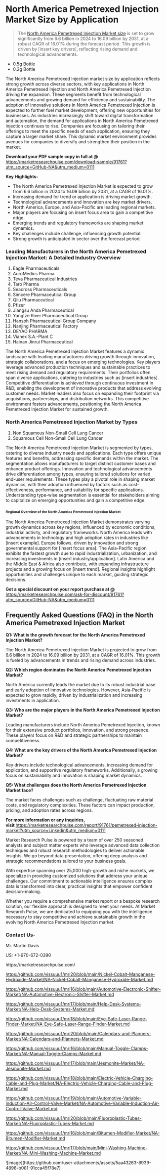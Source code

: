 <h1>North America Pemetrexed Injection Market&nbsp;Size by Application</h1><blockquote><p>The <a href="https://marketresearchpulse.com/download-sample/91761?utm_source=GitHub-NA&amp;utm_medium=0111">North America Pemetrexed Injection Market size</a> is set to grow significantly from 6.6 billion in 2024 to 16.09 billion by 2031, at a robust CAGR of 16.01% during the forecast period. This growth is driven by [insert key drivers], reflecting rising demand and technological advancements.</p></blockquote><ul><li>0.5g Bottle<li> 0.2g Bottle</li></ul><p>The North America Pemetrexed Injection market size by application reflects strong growth across diverse sectors, with key applications in North America Pemetrexed Injection and North America Pemetrexed Injection driving the expansion. These segments benefit from technological advancements and growing demand for efficiency and sustainability. The adoption of innovative solutions in North America Pemetrexed Injection is expected to further fuel market development, offering new opportunities for businesses. As industries increasingly shift toward digital transformation and automation, the demand for applications in North America Pemetrexed Injection continues to rise. Companies are focusing on tailoring their offerings to meet the specific needs of each application, ensuring they capture a larger market share. This dynamic market environment provides avenues for companies to diversify and strengthen their position in the market.</p><p><strong>Download your PDF sample copy in full at @ </strong><a href="https://marketresearchpulse.com/download-sample/91761?utm_source=GitHub-NA&amp;utm_medium=0111">https://marketresearchpulse.com/download-sample/91761?utm_source=GitHub-NA&amp;utm_medium=0111</a></p><p><strong>Key Highlights: </strong></p><ul><li>The North America Pemetrexed Injection Market is expected to grow from 6.6 billion in 2024 to 16.09 billion by 2031, at a CAGR of 16.01%.</li><li>Increasing demand for trend or application is driving market growth.</li><li>Technological advancements and innovation are key market drivers.</li><li>North America, Europe, and Asia-Pacific are leading regional markets.</li><li>Major players are focusing on insert focus area to gain a competitive edge.</li><li>Emerging trends and regulatory frameworks are shaping market dynamics.</li><li>Key challenges include challenge, influencing growth potential.</li><li>Strong growth is anticipated in sector over the forecast period.</li></ul><h3>Leading Manufacturers in the North America Pemetrexed Injection Market: A Detailed Industry Overview</h3><ol><li>Eagle Pharmaceuticals</li><li>AuroMedics Pharma</li><li>Teva Pharmaceutical Industries</li><li>Taro Pharma</li><li>Seacross Pharmaceuticals</li><li>Simcere Pharmaceutical Group</li><li>Qilu Pharmaceutical</li><li>Pfizer</li><li>Jiangsu Anda Pharmaceutical</li><li>Yangtze River Pharmaceutical Group</li><li>Hansoh Pharmaceutical Group Company</li><li>Nanjing Pharmaceutical Factory</li><li>DEYAO PHARMA</li><li>Vianex S.A.-Plant C</li><li>Hainan Jinrui Pharmaceutical</li></ol><div class="flex max-w-full flex-col flex-grow"><div class="min-h-8 text-message flex w-full flex-col items-end gap-2 whitespace-normal break-words [.text-message+&amp;]:mt-5" dir="auto" data-message-author-role="assistant" data-message-id="fd8432e4-4910-450d-b182-61b7bfb0a01f" data-message-model-slug="gpt-4o"><div class="flex w-full flex-col gap-1 empty:hidden first:pt-[3px]"><div class="markdown prose w-full break-words dark:prose-invert light"><p>The North America Pemetrexed Injection Market features a dynamic landscape with leading manufacturers driving growth through innovation, strategic collaborations, and a focus on emerging technologies. Key players leverage advanced production techniques and sustainable practices to meet rising demand and regulatory requirements. Their portfolios often span diverse applications, catering to industries such as [insert industries]. Competitive differentiation is achieved through continuous investment in R&amp;D, enabling the development of innovative products that address evolving customer needs. Market leaders also focus on expanding their footprint via acquisitions, partnerships, and distribution networks. This competitive environment fosters advancements, positioning the North America Pemetrexed Injection Market for sustained growth.</p></div></div></div></div><h3>North America Pemetrexed Injection Market by Types</h3><ol><li>Non Squamous Non-Small Cell Lung Cancer<li> Squamous Cell Non-Small Cell Lung Cancer</li></ol><div class="flex max-w-full flex-col flex-grow"><div class="min-h-8 text-message flex w-full flex-col items-end gap-2 whitespace-normal break-words [.text-message+&amp;]:mt-5" dir="auto" data-message-author-role="assistant" data-message-id="084470be-0bb7-4664-bddf-5156b4f41249" data-message-model-slug="gpt-4o-mini"><div class="flex w-full flex-col gap-1 empty:hidden first:pt-[3px]"><div class="markdown prose w-full break-words dark:prose-invert light"><p>The North America Pemetrexed Injection Market is segmented by types, catering to diverse industry needs and applications. Each type offers unique features and benefits, addressing specific demands within the market. The segmentation allows manufacturers to target distinct customer bases and enhance product offerings. Innovation and technological advancements drive differentiation among types, ensuring tailored solutions for varied end-user requirements. These types play a pivotal role in shaping market dynamics, with their adoption influenced by factors such as cost-effectiveness, performance, and suitability for specific applications. Understanding type-wise segmentation is essential for stakeholders aiming to capitalize on emerging opportunities and gain a competitive edge.</p></div></div></div></div><h3><span style="font-size: 11px;">Regional Overview of the North America Pemetrexed Injection Market</span></h3><div class="flex max-w-full flex-col flex-grow"><div class="min-h-8 text-message flex w-full flex-col items-end gap-2 whitespace-normal break-words [.text-message+&amp;]:mt-5" dir="auto" data-message-author-role="assistant" data-message-id="e9038762-ce64-4e30-91c9-9bd413514231" data-message-model-slug="gpt-4o-mini"><div class="flex w-full flex-col gap-1 empty:hidden first:pt-[3px]"><div class="markdown prose w-full break-words dark:prose-invert light"><p>The North America Pemetrexed Injection Market demonstrates varying growth dynamics across key regions, influenced by economic conditions, industrial activity, and regulatory frameworks. North America leads with advancements in technology and high adoption rates in industries like [insert example]. Europe follows, driven by innovation and strong governmental support for [insert focus area]. The Asia-Pacific region exhibits the fastest growth due to rapid industrialization, urbanization, and increasing investments in [insert industry/application]. Latin America and the Middle East &amp; Africa also contribute, with expanding infrastructure projects and a growing focus on [insert trend]. Regional insights highlight opportunities and challenges unique to each market, guiding strategic decisions.</p></div></div></div></div><p><strong>Get a special discount on your report purchase at @ </strong><a href="https://marketresearchpulse.com/ask-for-discount/91761?utm_source=GitHub-NA&amp;utm_medium=0111">https://marketresearchpulse.com/ask-for-discount/91761?utm_source=GitHub-NA&amp;utm_medium=0111</a></p><h2>Frequently Asked Questions (FAQ) in the North America Pemetrexed Injection Market</h2><p><strong>Q1: What is the growth forecast for the North America Pemetrexed Injection Market?</strong></p><p>The North America Pemetrexed Injection Market is projected to grow from 6.6 billion in 2024 to 16.09 billion by 2031, at a CAGR of 16.01%. This growth is fueled by advancements in trends and rising demand across industries.</p><p><strong>Q2: Which region dominates the North America Pemetrexed Injection Market?</strong></p><p>North America currently leads the market due to its robust industrial base and early adoption of innovative technologies. However, Asia-Pacific is expected to grow rapidly, driven by industrialization and increasing investments in application.</p><p><strong>Q3: Who are the major players in the North America Pemetrexed Injection Market?</strong></p><p>Leading manufacturers include North America Pemetrexed Injection, known for their extensive product portfolios, innovation, and strong presence. These players focus on R&amp;D and strategic partnerships to maintain competitiveness.</p><p><strong>Q4: What are the key drivers of the North America Pemetrexed Injection Market?</strong></p><p>Key drivers include technological advancements, increasing demand for application, and supportive regulatory frameworks. Additionally, a growing focus on sustainability and innovation is shaping market dynamics.</p><p><strong>Q5: What challenges does the North America Pemetrexed Injection Market face?</strong></p><p>The market faces challenges such as challenge, fluctuating raw material costs, and regulatory complexities. These factors can impact production, pricing, and adoption rates across regions.</p><p><strong>For more information or any inquiries, visit&nbsp;</strong><a href="https://marketresearchpulse.com/report/91761/pemetrexed-injection-market?utm_source=Linkedin&utm_medium=0111">https://marketresearchpulse.com/report/91761/pemetrexed-injection-market?utm_source=Linkedin&utm_medium=0111</a></p><p>Market Research Pulse is powered by a team of over 250 seasoned analysts and subject matter experts who leverage advanced data collection techniques and robust research methodologies to deliver actionable insights. We go beyond data presentation, offering deep analysis and strategic recommendations tailored to your business goals.</p><p>With expertise spanning over 25,000 high-growth and niche markets, we specialize in providing customized solutions that address your unique challenges. Our commitment to actionable intelligence ensures complex data is transformed into clear, practical insights that empower confident decision-making.</p><p>Whether you require a comprehensive market report or a bespoke research solution, our flexible approach is designed to meet your needs. At Market Research Pulse, we are dedicated to equipping you with the intelligence necessary to stay competitive and achieve sustainable growth in the evolving North America Pemetrexed Injection market.</p><h3><strong>Contact Us-</strong></h3><p>Mr. Martin Davis</p><p>US: +1-970-672-0390</p><p>https://marketresearchpulse.com/</p><p><a href="https://github.com/vissuuu1/mri20/blob/main/Nickel-Cobalt-Manganese-Hydroxide-Market/NA-Nickel-Cobalt-Manganese-Hydroxide-Market.md">https://github.com/vissuuu1/mri20/blob/main/Nickel-Cobalt-Manganese-Hydroxide-Market/NA-Nickel-Cobalt-Manganese-Hydroxide-Market.md</a></p><p><a href="https://github.com/vissuuu1/mri16/blob/main/Automotive-Electronic-Shifter-Market/NA-Automotive-Electronic-Shifter-Market.md">https://github.com/vissuuu1/mri16/blob/main/Automotive-Electronic-Shifter-Market/NA-Automotive-Electronic-Shifter-Market.md</a></p><p><a href="https://github.com/vissuuu1/mri17/blob/main/Help-Desk-Systems-Market/NA-Help-Desk-Systems-Market.md">https://github.com/vissuuu1/mri17/blob/main/Help-Desk-Systems-Market/NA-Help-Desk-Systems-Market.md</a></p><p><a href="https://github.com/vissuuu1/mri18/blob/main/Eye-Safe-Laser-Range-Finder-Market/NA-Eye-Safe-Laser-Range-Finder-Market.md">https://github.com/vissuuu1/mri18/blob/main/Eye-Safe-Laser-Range-Finder-Market/NA-Eye-Safe-Laser-Range-Finder-Market.md</a></p><p><a href="https://github.com/vissuuu1/mri20/blob/main/Calendars-and-Planners-Market/NA-Calendars-and-Planners-Market.md">https://github.com/vissuuu1/mri20/blob/main/Calendars-and-Planners-Market/NA-Calendars-and-Planners-Market.md</a></p><p><a href="https://github.com/vissuuu1/mri16/blob/main/Manual-Toggle-Clamps-Market/NA-Manual-Toggle-Clamps-Market.md">https://github.com/vissuuu1/mri16/blob/main/Manual-Toggle-Clamps-Market/NA-Manual-Toggle-Clamps-Market.md</a></p><p><a href="https://github.com/vissuuu1/mri17/blob/main/Jesmonite-Market/NA-Jesmonite-Market.md">https://github.com/vissuuu1/mri17/blob/main/Jesmonite-Market/NA-Jesmonite-Market.md</a></p><p><a href="https://github.com/vissuuu1/mri18/blob/main/Electric-Vehicle-Charging-Cable-and-Plug-Market/NA-Electric-Vehicle-Charging-Cable-and-Plug-Market.md">https://github.com/vissuuu1/mri18/blob/main/Electric-Vehicle-Charging-Cable-and-Plug-Market/NA-Electric-Vehicle-Charging-Cable-and-Plug-Market.md</a></p><p><a href="https://github.com/vissuuu1/mri19/blob/main/Automotive-Variable-Induction-Air-Control-Valve-Market/NA-Automotive-Variable-Induction-Air-Control-Valve-Market.md">https://github.com/vissuuu1/mri19/blob/main/Automotive-Variable-Induction-Air-Control-Valve-Market/NA-Automotive-Variable-Induction-Air-Control-Valve-Market.md</a></p><p><a href="https://github.com/vissuuu1/mri20/blob/main/Fluoroplastic-Tubes-Market/NA-Fluoroplastic-Tubes-Market.md">https://github.com/vissuuu1/mri20/blob/main/Fluoroplastic-Tubes-Market/NA-Fluoroplastic-Tubes-Market.md</a></p><p><a href="https://github.com/vissuuu1/mri16/blob/main/Bitumen-Modifier-Market/NA-Bitumen-Modifier-Market.md">https://github.com/vissuuu1/mri16/blob/main/Bitumen-Modifier-Market/NA-Bitumen-Modifier-Market.md</a></p><p><a href="https://github.com/vissuuu1/mri17/blob/main/Mini-Washing-Machine-Market/NA-Mini-Washing-Machine-Market.md">https://github.com/vissuuu1/mri17/blob/main/Mini-Washing-Machine-Market/NA-Mini-Washing-Machine-Market.md</a></p>
![image](https://github.com/user-attachments/assets/5aa43263-8939-4898-b081-91cca45f78e7)
